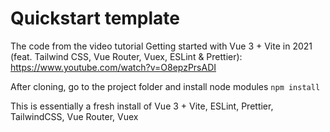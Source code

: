 # Quickstart template

The code from the video tutorial Getting started with Vue 3 + Vite in 2021 (feat. Tailwind CSS, Vue Router, Vuex, ESLint & Prettier): https://www.youtube.com/watch?v=O8epzPrsADI

After cloning, go to the project folder and install node modules
`npm install`

This is essentially a fresh install of Vue 3 + Vite, ESLint, Prettier, TailwindCSS, Vue Router, Vuex
